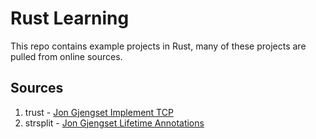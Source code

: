 # Rust Learning
This repo contains example projects in Rust, many of these projects are pulled from online sources.
## Sources
1. trust - [Jon Gjengset Implement TCP](https://www.youtube.com/playlist?list=PLqbS7AVVErFivDY3iKAQk3_VAm8SXwt1X)
2. strsplit - [Jon Gjengset Lifetime Annotations](https://www.youtube.com/watch?v=rAl-9HwD858)
